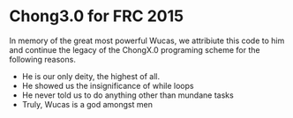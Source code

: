 Chong3.0 for FRC 2015
===================
In memory of the great most powerful Wucas, we attribiute this code to him and continue the legacy of the ChongX.0 programing scheme for the following reasons.
- He is our only deity, the highest of all.
- He showed us the insignificance of while loops
- He never told us to do anything other than mundane tasks
- Truly, Wucas is a god amongst men
